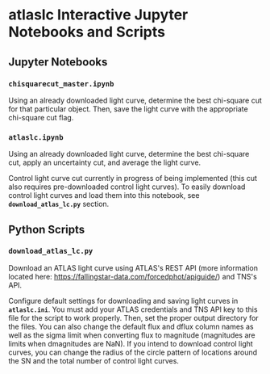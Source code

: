# atlaslc Interactive Jupyter Notebooks and Scripts

## Jupyter Notebooks

### `chisquarecut_master.ipynb`
Using an already downloaded light curve, determine the best chi-square cut for that particular object. Then, save the light curve with the appropriate chi-square cut flag.

### `atlaslc.ipynb`
Using an already downloaded light curve, determine the best chi-square cut, apply an uncertainty cut, and average the light curve. 

Control light curve cut currently in progress of being implemented (this cut also requires pre-downloaded control light curves). To easily download control light curves and load them into this notebook, see **`download_atlas_lc.py`** section.

## Python Scripts

### `download_atlas_lc.py`
Download an ATLAS light curve using ATLAS's REST API (more information located here: https://fallingstar-data.com/forcedphot/apiguide/) and TNS's API. 

Configure default settings for downloading and saving light curves in **`atlaslc.ini`**. You must add your ATLAS credentials and TNS API key to this file for the script to work properly. Then, set the proper output directory for the files. You can also change the default flux and dflux column names as well as the sigma limit when converting flux to magnitude (magnitudes are limits when dmagnitudes are NaN). If you intend to download control light curves, you can change the radius of the circle pattern of locations around the SN and the total number of control light curves.